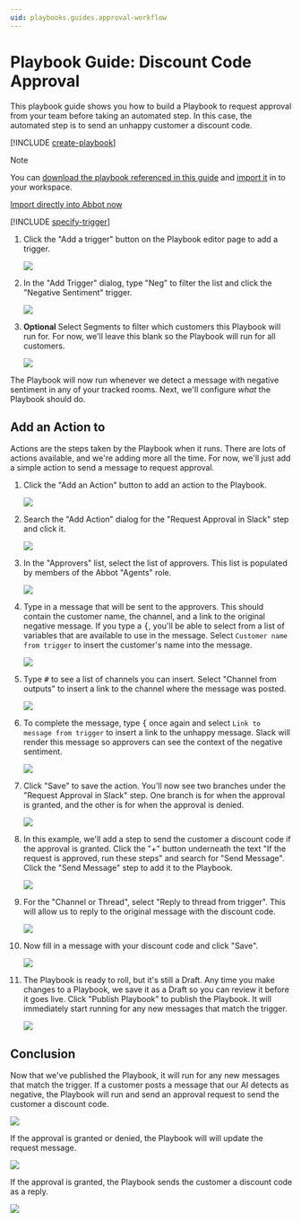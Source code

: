 ```yaml
---
uid: playbooks.guides.approval-workflow
---
```


# Playbook Guide: Discount Code Approval

This playbook guide shows you how to build a Playbook to request approval from your team before taking an automated step. In this case, the automated step is to send an unhappy customer a discount code.

[!INCLUDE [create-playbook](../../../includes/create-playbook.md)]

> [!NOTE]
> You can <a href="/public/playbooks/playbook.approval-workflow.json" download>download the playbook referenced in this guide</a> and [import it](xref:playbooks.import) in to your workspace.
> <div><a class="btn btn-secondary" href="https://app.ab.bot/playbooks/import#Input.Name=Discount%20Code%20Approval&Input.Description=Request%20approval%20before%20automatically%20sending%20a%20discount%20code%20to%20unhappy%20customers&Input.DefinitionUrl=https://docs.ab.bot/public/playbooks/playbook.approval-workflow.json" target="_blank"><i class="bi bi-cloud-upload"></i> Import directly into Abbot now</a></div>

[!INCLUDE [specify-trigger](../../../includes/specify-trigger.md)]

1. Click the "Add a trigger" button on the Playbook editor page to add a trigger.

    <img src="/public/images/articles/quick-start.playbooks/add-trigger-button.png">

2. In the "Add Trigger" dialog, type "Neg" to filter the list and click the "Negative Sentiment" trigger.

    <img src="/public/images/articles/quick-start.playbooks/add-trigger-neg-search.png">

3. **Optional** Select Segments to filter which customers this Playbook will run for. For now, we'll leave this blank so the Playbook will run for all customers.

    <img src="/public/images/articles/quick-start.playbooks/add-trigger-choose-segment.png">

The Playbook will now run whenever we detect a message with negative sentiment in any of your tracked rooms.
Next, we'll configure _what_ the Playbook should do.

## Add an Action to

Actions are the steps taken by the Playbook when it runs. There are lots of actions available, and we're adding more all the time.
For now, we'll just add a simple action to send a message to request approval.

1. Click the "Add an Action" button to add an action to the Playbook.

    <img src="/public/images/articles/quick-start.playbooks/add-action-button.png">

2. Search the "Add Action" dialog for the "Request Approval in Slack" step and click it.

    <img src="/public/images/articles/playbooks.approval-workflow/add-request-approval.png">

3. In the "Approvers" list, select the list of approvers. This list is populated by members of the Abbot "Agents" role.

    <img src="/public/images/articles/playbooks.approval-workflow/select-approvers.png">

4. Type in a message that will be sent to the approvers. This should contain the customer name, the channel, and a link to the original negative message. If you type a <kbd>{</kbd>, you'll be able to select from a list of variables that are available to use in the message. Select `Customer name from trigger` to insert the customer's name into the message.

    <img src="/public/images/articles/playbooks.approval-workflow/message-with-customer.png">

5. Type <kbd>#</kbd> to see a list of channels you can insert. Select "Channel from outputs" to insert a link to the channel where the message was posted.

    <img src="/public/images/articles/playbooks.approval-workflow/message-with-customer-channel.png">

6. To complete the message, type <kbd>{</kbd> once again and select `Link to message from trigger` to insert a link to the unhappy message. Slack will render this message so approvers can see the context of the negative sentiment.

    <img src="/public/images/articles/playbooks.approval-workflow/link-to-message.png">

7. Click "Save" to save the action. You'll now see two branches under the "Request Approval in Slack" step. One branch is for when the approval is granted, and the other is for when the approval is denied.

    <img src="/public/images/articles/playbooks.approval-workflow/save-request-approval.png">

8. In this example, we'll add a step to send the customer a discount code if the approval is granted. Click the "+" button underneath the text "If the request is approved, run these steps" and search for "Send Message". Click the "Send Message" step to add it to the Playbook.

    <img src="/public/images/articles/playbooks.approval-workflow/send-message-search.png">

9. For the "Channel or Thread", select "Reply to thread from trigger". This will allow us to reply to the original message with the discount code.

    <img src="/public/images/articles/playbooks.approval-workflow/reply-in-thread.png">

10. Now fill in a message with your discount code and click "Save".

    <img src="/public/images/articles/playbooks.approval-workflow/we-sorry.png">

11. The Playbook is ready to roll, but it's still a Draft. Any time you make changes to a Playbook, we save it as a Draft so you can review it before it goes live. Click "Publish Playbook" to publish the Playbook. It will immediately start running for any new messages that match the trigger.

    <img src="/public/images/articles/playbooks.approval-workflow/publish-it.png">

## Conclusion

Now that we've published the Playbook, it will run for any new messages that match the trigger. If a customer posts a message that our AI detects as negative, the Playbook will run and send an approval request to send the customer a discount code.

<img src="/public/images/articles/playbooks.approval-workflow/approval-request.png">

If the approval is granted or denied, the Playbook will will update the request message.

<img src="/public/images/articles/playbooks.approval-workflow/approval-request-updated.png">

If the approval is granted, the Playbook sends the customer a discount code as a reply.

<img src="/public/images/articles/playbooks.approval-workflow/approval-discount.png">
